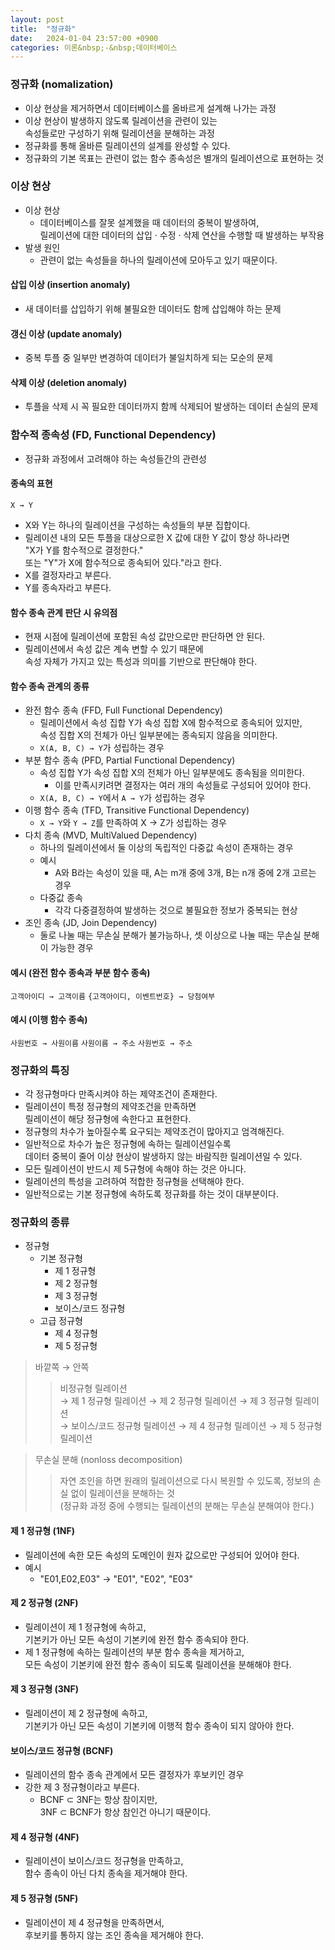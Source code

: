 ```yaml
---
layout: post
title:  "정규화"
date:   2024-01-04 23:57:00 +0900
categories: 이론&nbsp;-&nbsp;데이터베이스
---
```


### 정규화 (nomalization)

- 이상 현상을 제거하면서 데이터베이스를 올바르게 설계해 나가는 과정
- 이상 현상이 발생하지 않도록 릴레이션을 관련이 있는  
속성들로만 구성하기 위해 릴레이션을 분해하는 과정
- 정규화를 통해 올바른 릴레이션의 설계를 완성할 수 있다.
- 정규화의 기본 목표는 관련이 없는 함수 종속성은 별개의 릴레이션으로 표현하는 것

### 이상 현상

- 이상 현상
    - 데이터베이스를 잘못 설계했을 때 데이터의 중복이 발생하여,  
    릴레이션에 대한 데이터의 삽입 · 수정 · 삭제 연산을 수행할 때 발생하는 부작용
- 발생 원인
    - 관련이 없는 속성들을 하나의 릴레이션에 모아두고 있기 때문이다.

#### 삽입 이상 (insertion anomaly)

- 새 데이터를 삽입하기 위해 불필요한 데이터도 함께 삽입해야 하는 문제

#### 갱신 이상 (update anomaly)

- 중복 투플 중 일부만 변경하여 데이터가 불일치하게 되는 모순의 문제

#### 삭제 이상 (deletion anomaly)

- 투플을 삭제 시 꼭 필요한 데이터까지 함께 삭제되어 발생하는 데이터 손실의 문제

### 함수적 종속성 (FD, Functional Dependency)

- 정규화 과정에서 고려해야 하는 속성들간의 관련성

#### 종속의 표현

`X → Y`

- X와 Y는 하나의 릴레이션을 구성하는 속성들의 부분 집합이다.
- 릴레이션 내의 모든 투플을 대상으로한 X 값에 대한 Y 값이 항상 하나라면  
"X가 Y를 함수적으로 결정한다."   
또는 "Y"가 X에 함수적으로 종속되어 있다."라고 한다.
- X를 결정자라고 부른다.
- Y를 종속자라고 부른다.

#### 함수 종속 관계 판단 시 유의점

- 현재 시점에 릴레이션에 포함된 속성 값만으로만 판단하면 안 된다.
- 릴레이션에서 속성 값은 계속 변할 수 있기 때문에  
속성 자체가 가지고 있는 특성과 의미를 기반으로 판단해야 한다.

#### 함수 종속 관계의 종류

- 완전 함수 종속 (FFD, Full Functional Dependency)
    - 릴레이션에서 속성 집합 Y가 속성 집합 X에 함수적으로 종속되어 있지만,  
        속성 집합 X의 전체가 아닌 일부분에는 종속되지 않음을 의미한다.
    - `X(A, B, C) → Y`가 성립하는 경우
- 부분 함수 종속 (PFD, Partial Functional Dependency)
    - 속성 집합 Y가 속성 집합 X의 전체가 아닌 일부분에도 종속됨을 의미한다.
        - 이를 만족시키려면 결정자는 여러 개의 속성들로 구성되어 있어야 한다.
    - `X(A, B, C) → Y`에서 `A → Y`가 성립하는 경우
- 이행 함수 종속 (TFD, Transitive Functional Dependency)
    - `X → Y`와 `Y → Z`를 만족하여 X → Z가 성립하는 경우
- 다치 종속 (MVD, MultiValued Dependency)
    - 하나의 릴레이션에서 둘 이상의 독립적인 다중값 속성이 존재하는 경우
    - 예시
        - A와 B라는 속성이 있을 때, A는 m개 중에 3개, B는 n개 중에 2개 고르는 경우
    - 다중값 종속
        - 각각 다중결정하여 발생하는 것으로 불필요한 정보가 중복되는 현상
- 조인 종속 (JD, Join Dependency)
    - 둘로 나눌 때는 무손실 분해가 불가능하나, 셋 이상으로 나눌 때는 무손실 분해이 가능한 경우

#### 예시 (완전 함수 종속과 부분 함수 종속)

`고객아이디 → 고객이름`
`{고객아이디, 이벤트번호} → 당첨여부`


#### 예시 (이행 함수 종속)

`사원번호 → 사원이름`
`사원이름 → 주소`
`사원번호 → 주소`

### 정규화의 특징

- 각 정규형마다 만족시켜야 하는 제약조건이 존재한다.
- 릴레이션이 특정 정규형의 제약조건을 만족하면  
릴레이션이 해당 정규형에 속한다고 표현한다.
- 정규형의 차수가 높아질수록 요구되는 제약조건이 많아지고 엄격해진다.
- 일반적으로 차수가 높은 정규형에 속하는 릴레이션일수록  
데이터 중복이 줄어 이상 현상이 발생하지 않는 바람직한 릴레이션일 수 있다.
- 모든 릴레이션이 반드시 제 5규형에 속해야 하는 것은 아니다.
- 릴레이션의 특성을 고려하여 적합한 정규형을 선택해야 한다.
- 일반적으로는 기본 정규형에 속하도록 정규화를 하는 것이 대부분이다.

### 정규화의 종류

- 정규형
    - 기본 정규형
        - 제 1 정규형
        - 제 2 정규형
        - 제 3 정규형
        - 보이스/코드 정규형
    - 고급 정규형
        - 제 4 정규형
        - 제 5 정규형

>바깥쪽 → 안쪽
>>비정규형 릴레이션  
>> → 제 1 정규형 릴레이션 → 제 2 정규형 릴레이션 → 제 3 정규형 릴레이션  
>>→ 보이스/코드 정규형 릴레이션 → 제 4 정규형 릴레이션 → 제 5 정규형 릴레이션


>무손실 분해 (nonloss decomposition)
>>자연 조인을 하면 원래의 릴레이션으로 다시 복원할 수 있도록, 정보의 손실 없이 릴레이션을 분해하는 것  
>>(정규화 과정 중에 수행되는 릴레이션의 분해는 무손실 분해여야 한다.)

#### 제 1 정규형 (1NF)

- 릴레이션에 속한 모든 속성의 도메인이 원자 값으로만 구성되어 있어야 한다.
- 예시
    - "E01,E02,E03" → "E01", "E02", "E03"

#### 제 2 정규형 (2NF)

- 릴레이션이 제 1 정규형에 속하고,  
기본키가 아닌 모든 속성이 기본키에 완전 함수 종속되야 한다.
- 제 1 정규형에 속하는 릴레이션의 부분 함수 종속을 제거하고,  
모든 속성이 기본키에 완전 함수 종속이 되도록 릴레이션을 분해해야 한다.

#### 제 3 정규형 (3NF)

- 릴레이션이 제 2 정규형에 속하고,  
기본키가 아닌 모든 속성이 기본키에 이행적 함수 종속이 되지 않아야 한다.

#### 보이스/코드 정규형 (BCNF)

- 릴레이션의 함수 종속 관계에서 모든 결정자가 후보키인 경우
- 강한 제 3 정규형이라고 부른다.
    - BCNF ⊂ 3NF는 항상 참이지만,  
    3NF ⊂ BCNF가 항상 참인건 아니기 때문이다.

#### 제 4 정규형 (4NF)

- 릴레이션이 보이스/코드 정규형을 만족하고,  
함수 종속이 아닌 다치 종속을 제거해야 한다.

#### 제 5 정규형 (5NF)

- 릴레이션이 제 4 정규형을 만족하면서,  
후보키를 통하지 않는 조인 종속을 제거해야 한다.